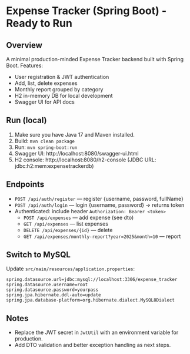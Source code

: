 # Expense Tracker (Spring Boot) - Ready to Run

## Overview
A minimal production-minded Expense Tracker backend built with Spring Boot.
Features:
- User registration & JWT authentication
- Add, list, delete expenses
- Monthly report grouped by category
- H2 in-memory DB for local development
- Swagger UI for API docs

## Run (local)
1. Make sure you have Java 17 and Maven installed.
2. Build: `mvn clean package`
3. Run: `mvn spring-boot:run`
4. Swagger UI: http://localhost:8080/swagger-ui.html
5. H2 console: http://localhost:8080/h2-console (JDBC URL: jdbc:h2:mem:expensetrackerdb)

## Endpoints
- `POST /api/auth/register` — register {username, password, fullName}
- `POST /api/auth/login` — login {username, password} -> returns token
- Authenticated: include header `Authorization: Bearer <token>`
  - `POST /api/expenses` — add expense (see dto)
  - `GET /api/expenses` — list expenses
  - `DELETE /api/expenses/{id}` — delete
  - `GET /api/expenses/monthly-report?year=2025&month=10` — report

## Switch to MySQL
Update `src/main/resources/application.properties`:
```properties
spring.datasource.url=jdbc:mysql://localhost:3306/expense_tracker
spring.datasource.username=root
spring.datasource.password=yourpass
spring.jpa.hibernate.ddl-auto=update
spring.jpa.database-platform=org.hibernate.dialect.MySQL8Dialect
```

## Notes
- Replace the JWT secret in `JwtUtil` with an environment variable for production.
- Add DTO validation and better exception handling as next steps.
